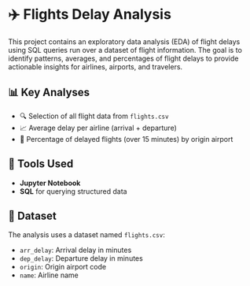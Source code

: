 # ✈️ Flights Delay Analysis

This project contains an exploratory data analysis (EDA) of flight delays using SQL queries run over a dataset of flight information. 
The goal is to identify patterns, averages, and percentages of flight delays to provide actionable insights for airlines, airports, and travelers.

## 📊 Key Analyses

- 🔍 Selection of all flight data from `flights.csv`
- 📈 Average delay per airline (arrival + departure)
- 🛫 Percentage of delayed flights (over 15 minutes) by origin airport

## 🧰 Tools Used

- **Jupyter Notebook**
- **SQL** for querying structured data

## 📁 Dataset

The analysis uses a dataset named `flights.csv`:
- `arr_delay`: Arrival delay in minutes
- `dep_delay`: Departure delay in minutes
- `origin`: Origin airport code
- `name`: Airline name
